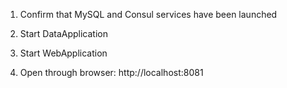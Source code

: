 1. Confirm that MySQL and Consul services have been launched

2. Start DataApplication

3. Start WebApplication

4. Open through browser: http://localhost:8081